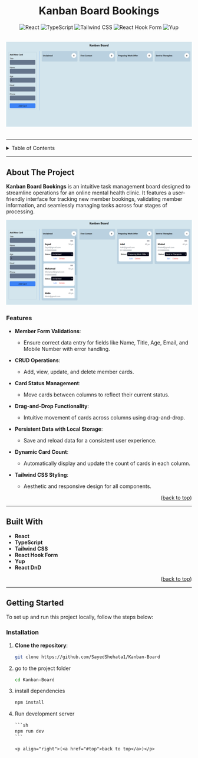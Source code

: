 <h1 align="center">
   Kanban Board Bookings
</h1>

<div align="center" id="top">

![React](https://img.shields.io/badge/React-61DAFB?style=for-the-badge&logo=react&logoColor=white)
![TypeScript](https://img.shields.io/badge/TypeScript-007ACC?style=for-the-badge&logo=typescript&logoColor=white)
![Tailwind CSS](https://img.shields.io/badge/Tailwind_CSS-38B2AC?style=for-the-badge&logo=tailwind-css&logoColor=white)
![React Hook Form](https://img.shields.io/badge/React_Hook_Form-EC5990?style=for-the-badge&logo=react-hook-form&logoColor=white)
![Yup](https://img.shields.io/badge/Yup-FFC107?style=for-the-badge&logoColor=white)

</div>
<div align="center">
  <br>
  <a href="https://kanbanboard-silk.vercel.app/" >
  <img src="public/preview1.png" target="_blank" alt="Kanban Board Preview">
  </a>
  <br>
  <br>
</div>

---

<details>
  <summary>Table of Contents</summary>
  <ol>
    <li>
      <a href="#about-the-project">About The Project</a>
      <ul>
        <li><a href="#features">Key Features</a></li>
        <li><a href="#built-with">Built With</a></li>
      </ul>
    </li>
    <li>
      <a href="#getting-started">Getting Started</a>
      <ul>
        <li><a href="#installation">Installation</a></li>
      </ul>
    </li>
  </ol>
</details>

---

## About The Project

**Kanban Board Bookings** is an intuitive task management board designed to
streamline operations for an online mental health clinic. It features a
user-friendly interface for tracking new member bookings, validating member
information, and seamlessly managing tasks across four stages of processing.

<div align="center">
  <img src="public//preview2.png" alt="Board View">
</div>

### Features

-   **Member Form Validations**:
    -   Ensure correct data entry for fields like Name, Title, Age, Email, and
        Mobile Number with error handling.
-   **CRUD Operations**:

    -   Add, view, update, and delete member cards.

-   **Card Status Management**:

    -   Move cards between columns to reflect their current status.

-   **Drag-and-Drop Functionality**:

    -   Intuitive movement of cards across columns using drag-and-drop.

-   **Persistent Data with Local Storage**:

    -   Save and reload data for a consistent user experience.

-   **Dynamic Card Count**:

    -   Automatically display and update the count of cards in each column.

-   **Tailwind CSS Styling**:
    -   Aesthetic and responsive design for all components.

<p align="right">(<a href="#top">back to top</a>)</p>

---

## Built With

-   **React**
-   **TypeScript**
-   **Tailwind CSS**
-   **React Hook Form**
-   **Yup**
-   **React DnD**

<p align="right">(<a href="#top">back to top</a>)</p>

---

## Getting Started

To set up and run this project locally, follow the steps below:

### Installation

1.  **Clone the repository**:

    ```bash
    git clone https://github.com/SayedShehata1/Kanban-Board

    ```

2.  go to the project folder

    ```sh
    cd Kanban-Board

    ```

3.  install dependencies

    ```bash
    npm install
    ```

4.  Run development server

        ```sh
        npm run dev
        ```

        <p align="right">(<a href="#top">back to top</a>)</p>

